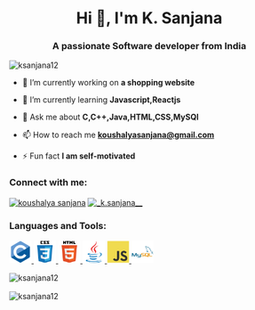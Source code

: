 <h1 align="center">Hi 👋, I'm K. Sanjana</h1>
<h3 align="center">A passionate Software developer from India</h3>

<p align="left"> <img src="https://komarev.com/ghpvc/?username=ksanjana12&label=Profile%20views&color=0e75b6&style=flat" alt="ksanjana12" /> </p>

- 🔭 I’m currently working on **a shopping website**

- 🌱 I’m currently learning **Javascript,Reactjs**

- 💬 Ask me about **C,C++,Java,HTML,CSS,MySQl**

- 📫 How to reach me **koushalyasanjana@gmail.com**

- ⚡ Fun fact **I am self-motivated**

<h3 align="left">Connect with me:</h3>
<p align="left">
<a href="https://linkedin.com/in/koushalya sanjana" target="blank"><img align="center" src="https://raw.githubusercontent.com/rahuldkjain/github-profile-readme-generator/master/src/images/icons/Social/linked-in-alt.svg" alt="koushalya sanjana" height="30" width="40" /></a>
<a href="https://instagram.com/_k.sanjana__" target="blank"><img align="center" src="https://raw.githubusercontent.com/rahuldkjain/github-profile-readme-generator/master/src/images/icons/Social/instagram.svg" alt="_k.sanjana__" height="30" width="40" /></a>
</p>

<h3 align="left">Languages and Tools:</h3>
<p align="left"> <a href="https://www.cprogramming.com/" target="_blank" rel="noreferrer"> <img src="https://raw.githubusercontent.com/devicons/devicon/master/icons/c/c-original.svg" alt="c" width="40" height="40"/> </a> <a href="https://www.w3schools.com/css/" target="_blank" rel="noreferrer"> <img src="https://raw.githubusercontent.com/devicons/devicon/master/icons/css3/css3-original-wordmark.svg" alt="css3" width="40" height="40"/> </a> <a href="https://www.w3.org/html/" target="_blank" rel="noreferrer"> <img src="https://raw.githubusercontent.com/devicons/devicon/master/icons/html5/html5-original-wordmark.svg" alt="html5" width="40" height="40"/> </a> <a href="https://www.java.com" target="_blank" rel="noreferrer"> <img src="https://raw.githubusercontent.com/devicons/devicon/master/icons/java/java-original.svg" alt="java" width="40" height="40"/> </a> <a href="https://developer.mozilla.org/en-US/docs/Web/JavaScript" target="_blank" rel="noreferrer"> <img src="https://raw.githubusercontent.com/devicons/devicon/master/icons/javascript/javascript-original.svg" alt="javascript" width="40" height="40"/> </a> <a href="https://www.mysql.com/" target="_blank" rel="noreferrer"> <img src="https://raw.githubusercontent.com/devicons/devicon/master/icons/mysql/mysql-original-wordmark.svg" alt="mysql" width="40" height="40"/> </a> </p>

<p><img align="center" src="https://github-readme-stats.vercel.app/api/top-langs?username=ksanjana12&show_icons=true&locale=en&layout=compact" alt="ksanjana12" /></p>

<p><img align="center" src="https://github-readme-streak-stats.herokuapp.com/?user=ksanjana12&" alt="ksanjana12" /></p>
